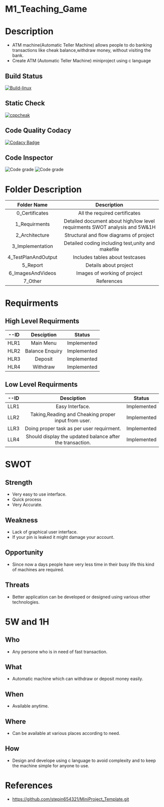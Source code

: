 # M1_Teaching_Game
# Description
 * ATM machine(Automatic Teller Machine) allows people to do banking transactions like cheak balance,withdraw money, without visiting the bank.
 * Create ATM (Automatic Teller Machine) miniproject using c language



## Build Status
[![Build-linux](https://github.com/SarangNasare/M1_ProjectGoal_Util/actions/workflows/Build-linux.yml/badge.svg)](https://github.com/SarangNasare/M1_ProjectGoal_Util/actions/workflows/Build-linux.yml)

## Static Check
[![cppcheak](https://github.com/SarangNasare/M1_ProjectGoal_Util/actions/workflows/Static-Check.yml/badge.svg)](https://github.com/SarangNasare/M1_ProjectGoal_Util/actions/workflows/Static-Check.yml)

## Code Quality Codacy
[![Codacy Badge](https://app.codacy.com/project/badge/Grade/64c0cbc8a26741f6ac81353541dfdd7f)](https://www.codacy.com/gh/SarangNasare/M1_ProjectGoal_Util/dashboard?utm_source=github.com&amp;utm_medium=referral&amp;utm_content=SarangNasare/M1_ProjectGoal_Util&amp;utm_campaign=Badge_Grade)

## Code Inspector
![Code grade](https://api.codiga.io/project/31100/score/svg)
![Code grade](https://api.codiga.io/project/31100/status/svg)
# Folder Description
| Folder Name | Description |
|:-------:|:-----------:|
| 0_Certificates | All the required certificates | 
| 1_Requirments | Detailed document about high/low level requirments SWOT analysis and 5W&1H |
| 2_Architecture | Structural and flow diagrams of project |
| 3_Implementation | Detailed coding including test,unity and makefile |
| 4_TestPlanAndOutput | Includes tables about testcases |
| 5_Report | Details about project |
| 6_ImagesAndVideos | Images of working of project |
| 7_Other | References |
  

# Requirments
## High Level Requirments

| --ID | Desciption | Status |
|:------------:|:-----------:|:---------:|
 | HLR1 | Main Menu | Implemented |
 | HLR2 | Balance Enquiry | Implemented |
 | HLR3 | Deposit | Implemented |
 | HLR4 | Withdraw | Implemented |
    
## Low Level Requirments
  | --ID | Desciption | Status |
  |:------------:|:-----------:|:---------:|
  | LLR1 | Easy Interface. | Implemented |
  | LLR2 | Taking,Reading and Cheaking proper input from user. | Implemented |
  | LLR3 | Doing proper task as per user requirment. | Implemented |
  | LLR4 | Should display the updated balance after the transaction. | Implemented |

# SWOT
 ## Strength
  * Very easy to use interface.
  * Quick process
  * Very Accurate.

 ## Weakness
 * Lack of graphical user interface.
 * If your pin is leaked it might damage your account.

 ## Opportunity
 * Since now a days people have very less time in their busy life this kind of machines are required.

 ## Threats
 * Better application can be developed or designed using various other technologies.

# 5W and 1H
 ## Who
  * Any persone who is in need of fast transaction.

 ## What
  * Automatic machine which can withdraw or deposit money easily.

 ## When
  * Available anytime.

 ## Where 
  * Can be available at various places according to need.

 ## How
  * Design and develope using c language to avoid complexity and to keep the machine simple for anyone to use.

# References
 * https://github.com/stepin654321/MiniProject_Template.git